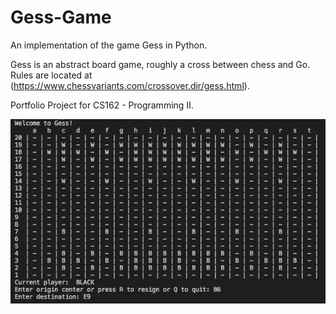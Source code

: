 # Gess-Game
An implementation of the game Gess in Python.

Gess is an abstract board game, roughly a cross between chess and Go. Rules are located at (https://www.chessvariants.com/crossover.dir/gess.html).

Portfolio Project for CS162 - Programming II.

![Alt text](./screengrabs/GessGrab1.png?raw=true "Title")
